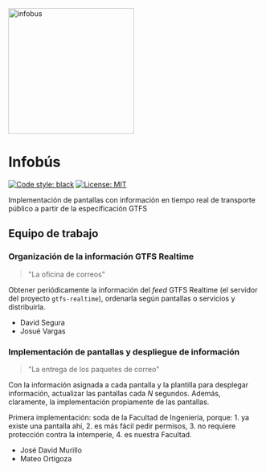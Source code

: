 <img width="250" alt="infobus" src="https://github.com/user-attachments/assets/ca800913-19cc-4101-844d-91099510d91c" />

# Infobús

[![Code style: black](https://img.shields.io/badge/code%20style-black-000000.svg)](https://github.com/psf/black)
<a href="https://github.com/psf/black/blob/main/LICENSE"><img alt="License: MIT" src="https://black.readthedocs.io/en/stable/_static/license.svg"></a>

Implementación de pantallas con información en tiempo real de transporte público a partir de la especificación GTFS

## Equipo de trabajo

### Organización de la información GTFS Realtime

> "La oficina de correos"

Obtener periódicamente la información del _feed_ GTFS Realtime (el servidor del proyecto `gtfs-realtime`), ordenarla según pantallas o servicios y distribuirla.

- David Segura
- Josué Vargas

### Implementación de pantallas y despliegue de información

> "La entrega de los paquetes de correo"

Con la información asignada a cada pantalla y la plantilla para desplegar información, actualizar las pantallas cada $N$ segundos. Además, claramente, la implementación propiamente de las pantallas.

Primera implementación: soda de la Facultad de Ingeniería, porque: 1. ya existe una pantalla ahí, 2. es más fácil pedir permisos, 3. no requiere protección contra la intemperie, 4. es nuestra Facultad.

- José David Murillo
- Mateo Ortigoza
